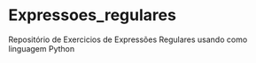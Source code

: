 # Expressoes_regulares
Repositório  de Exercicios de Expressões Regulares usando como linguagem Python
